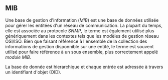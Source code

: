 ## MIB

Une base de gestion d'information (*MIB*) est une base de données utilisée pour gérer les entitées d'un réseau de communication.
La plupart du temps, elle est associée au protocole *SNMP*, le terme est également utilisé plus génériquement dans les contextes
tels que les modèles de gestion réseau OSI/ISO. Bien que faisant référence à l'ensemble de la collection des informations de
gestion disponnible sur une entité, le terme est souvent utilisé pour faire référence à un sous ensemble, plus correctement
appelé *module MIB*.

La base de donnée est hierarchique et chaque entrée est adressée à travers un identifiant d'objet (OID).
